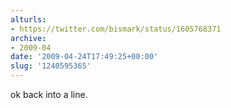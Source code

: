 ```yaml
---
alturls:
- https://twitter.com/bismark/status/1605768371
archive:
- 2009-04
date: '2009-04-24T17:49:25+00:00'
slug: '1240595365'
---
```


ok back into a line.

